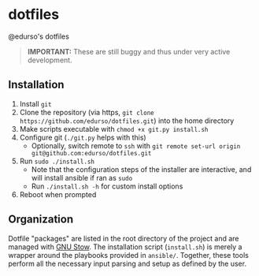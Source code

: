 # dotfiles

@edurso's dotfiles

> **IMPORTANT:** These are still buggy and thus under very active development.

## Installation

1. Install `git`
2. Clone the repository (via https, `git clone https://github.com/edurso/dotfiles.git`) into the home directory
3. Make scripts executable with `chmod +x git.py install.sh`
4. Configure git (`./git.py` helps with this)
    - Optionally, switch remote to `ssh` with `git remote set-url origin git@github.com:edurso/dotfiles.git`
5. Run `sudo ./install.sh`
    - Note that the configuration steps of the installer are interactive, and will install ansible if ran as `sudo`
    - Run `./install.sh -h` for custom install options
6. Reboot when prompted

## Organization

Dotfile "packages" are listed in the root directory of the project and are managed with [GNU Stow](https://www.gnu.org/software/stow/). 
The installation script (`install.sh`) is merely a wrapper around the playbooks provided in `ansible/`. Together, these tools
perform all the necessary input parsing and setup as defined by the user.
